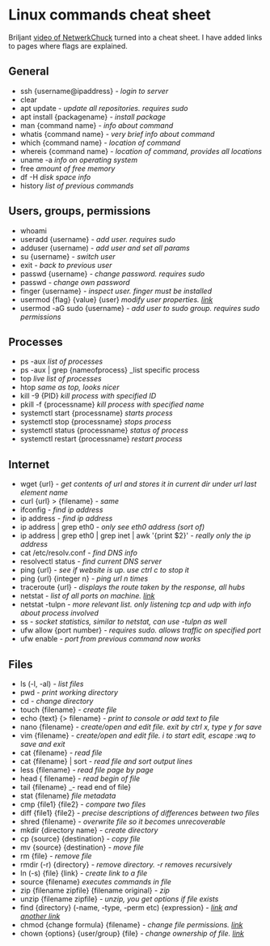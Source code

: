 # Linux commands cheat sheet

Briljant [video of NetwerkChuck](https://www.youtube.com/watch?v=gd7BXuUQ91w) turned into a cheat sheet. I have added links to pages where flags are explained.

## General

- ssh {username@ipaddress} _- login to server_
- clear
- apt update _- update all repositories. requires sudo_
- apt install {packagename} _- install package_
- man {command name} _- info about command_
- whatis {command name} _- very brief info about command_
- which {command name} _- location of command_
- whereis {command name} _- location of command, provides all locations_
- uname -a _info on operating system_
- free _amount of free memory_
- df -H _disk space info_
- history _list of previous commands_

## Users, groups, permissions

- whoami
- useradd {username} _- add user. requires sudo_
- adduser {username) _- add user and set all params_
- su {username} _- switch user_
- exit _- back to previous user_
- passwd {username} _- change password. requires sudo_
- passwd _- change own password_
- finger {username} _- inspect user. finger must be installed_
- usermod {flag} {value} {user} _modify user properties. [link](https://www.geeksforgeeks.org/linux-unix/usermod-command-in-linux-with-examples/)_
- usermod -aG sudo {username} _- add user to sudo group. requires sudo permissions_


## Processes

- ps -aux _list of processes_
- ps -aux | grep {nameofprocess} _list specific process
- top _live list of processes_
- htop _same as top, looks nicer_
- kill -9 {PID} _kill process with specified ID_
- pkill -f {processname} _kill process with specified name_
- systemctl start {processname} _starts process_
- systemctl stop {processname} _stops process_
- systemctl status {processname} _status of process_
- systemctl restart {processname} _restart process_

## Internet

- wget {url} _- get contents of url and stores it in current dir under url last element name_
- curl {url} > {filename} _- same_
- ifconfig _- find ip address_
- ip address _- find ip address_
- ip address | grep eth0 _- only see eth0 address (sort of)_
- ip address | grep eth0 | grep inet | awk '{print $2}' _- really only the ip address_
- cat /etc/resolv.conf _- find DNS info_
- resolvectl status _- find current DNS server_
- ping {url} _- see if website is up. use ctrl c to stop it_
- ping {url} {integer n} _- ping url n times_
- traceroute {url} _- displays the route taken by the response, all hubs_
- netstat _- list of all ports on machine. [link](https://www.geeksforgeeks.org/linux-unix/netstat-command-linux/)_
- netstat -tulpn _- more relevant list. only listening tcp and udp with info about process involved_
- ss _- socket statistics, similar to netstat, can use -tulpn as well_
- ufw allow {port number} _- requires sudo. allows traffic on specified port_
- ufw enable _- port from previous command now works_

## Files

- ls (-l, -al)  _- list files_
- pwd  _- print working directory_
- cd  _- change directory_
- touch {filename}  _- create file_
- echo {text} {> filename}  _- print to console or add text to file_
- nano {filename}  _- create/open and edit file. exit by ctrl x, type y for save_
- vim {filename} _- create/open and edit file. i to start edit, escape :wq to save and exit_
- cat {filename} _- read file_
- cat {filename} | sort _- read file and sort output lines_
- less {filename} _- read file page by page_
- head { filename} _- read begin of file_
- tail {filename} _- read end of file}
- stat {filename} _file metadata_
- cmp {file1} {file2} _- compare two files_
- diff {file1} {file2} _- precise descriptions of differences between two files_
- shred {filename} _- overwrite file so it becomes unrecoverable_
- mkdir {directory name} _- create directory_
- cp {source} {destination} _- copy file_
- mv {source} {destination} _- move file_
- rm {file} _- remove file_
- rmdir (-r) {directory} _- remove directory. -r removes recursively_
- ln (-s) {file} {link} _- create link to a file_
- source {filename} _executes commands in file_
- zip {filename zipfile} {filename original} _- zip_
- unzip {filename zipfile} _- unzip, you get options if file exists_
- find {directory} (-name, -type, -perm etc) {expression} _- [link](https://www.redhat.com/en/blog/linux-find-command) and [another link](https://help.ubuntu.com/community/find)_
- chmod {change formula} {filename} _- change file permissions. [link](https://www.digitalocean.com/community/tutorials/how-to-set-permissions-linux)_
- chown {options} {user/group} {file} _- change ownership of file. [link](https://linuxize.com/post/linux-chown-command/)_



